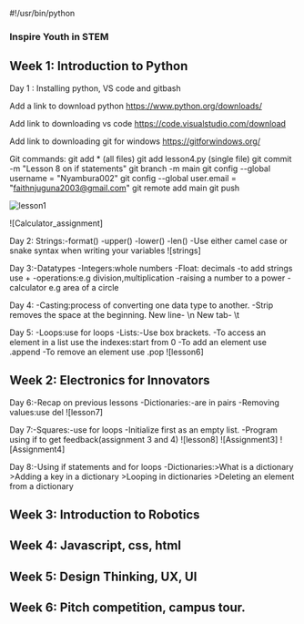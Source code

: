 #!/usr/bin/python
### Inspire Youth in STEM

## Week 1: Introduction to Python
Day 1 : Installing python, VS code and gitbash

Add a link to download python
https://www.python.org/downloads/

Add link to downloading vs code
https://code.visualstudio.com/download

Add link to downloading git for windows
https://gitforwindows.org/

Git commands: git add * (all files)
              git add lesson4.py (single file)
              git commit -m "Lesson 8 on if statements"
              git branch -m main
              git config --global username = "Nyambura002"
              git config --global user.email = "faithnjuguna2003@gmail.com"
              git remote add main 
              git push 
              
![lesson1](https://user-images.githubusercontent.com/105628857/170321192-0d3bcf24-c095-4ca3-8e86-1a0f8d651e3c.PNG)              

![Calculator_assignment]


Day 2: Strings:-format()
               -upper()
               -lower()
               -len()
-Use either camel case or snake syntax when writing your variables
![strings]


Day 3:-Datatypes
      -Integers:whole numbers
      -Float: decimals
      -to add strings use +
      -operations:e.g division,multiplication
      -raising a number to a power
      -calculator e.g area of a circle

Day 4: -Casting:process of converting one data type to another.
       -Strip removes the space at the beginning.
New line- \n
New tab- \t

Day 5: -Loops:use for loops
       -Lists:-Use box brackets.
       -To access an element in a list use the indexes:start from 0 
       -To add an element use .append
       -To remove an element use .pop
![lesson6]


## Week 2: Electronics for Innovators
Day 6:-Recap on previous lessons
      -Dictionaries:-are in pairs
      -Removing values:use del
![lesson7]

Day 7:-Squares:-use for loops
      -Initialize first as an empty list.
      -Program using if to get feedback(assignment 3 and 4)
![lesson8]
![Assignment3]
![Assignment4]

Day 8:-Using if statements and for loops
      -Dictionaries:>What is a dictionary
                    >Adding a key in a dictionary
                    >Looping in dictionaries
                    >Deleting an element from a dictionary

## Week 3: Introduction to Robotics

## Week 4: Javascript, css, html

## Week 5: Design Thinking, UX, UI

## Week 6: Pitch competition, campus tour.
